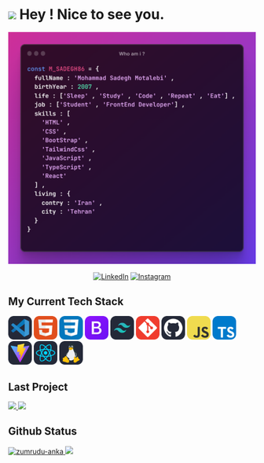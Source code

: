 <h1><img src="https://emojis.slackmojis.com/emojis/images/1531849430/4246/blob-sunglasses.gif?1531849430" width="30"/> Hey ! Nice to see you.</h1>

![Snap](./Who-am-i.png)

<div align="center">
    <a href="" target="_blank"><img alt="LinkedIn" src="https://img.shields.io/badge/linkedin-29146b?&style=for-the-badge&logo=linkedin&logoColor=white" /></a> 
    <a href="" target="_blank"><img alt="Instagram" src="https://img.shields.io/badge/Instargam-e33811?&style=for-the-badge&logo=instagram&logoColor=white" /></a>
</div> 

## My Current Tech Stack

<img src="https://github.com/tandpfun/skill-icons/blob/main/icons/VSCode-Dark.svg" width="48" title="Vscode">  <img src="https://github.com/tandpfun/skill-icons/blob/main/icons/HTML.svg" width="48" title="HTML">  <img src="https://github.com/tandpfun/skill-icons/blob/main/icons/CSS.svg" width="48" title="CSS">  <img src="https://github.com/tandpfun/skill-icons/blob/main/icons/Bootstrap.svg" width="48" title="BootStrap">  <img src="https://github.com/tandpfun/skill-icons/blob/main/icons/TailwindCSS-Dark.svg" width="48" title="TailWindCss">  <img src="https://github.com/tandpfun/skill-icons/blob/main/icons/Git.svg" width="48" title="Git">  <img src="https://github.com/tandpfun/skill-icons/blob/main/icons/Github-Dark.svg" width="48" title="Github">  <img src="https://github.com/tandpfun/skill-icons/blob/main/icons/JavaScript.svg" width="48" title="Javascript">  <img src="https://github.com/tandpfun/skill-icons/blob/main/icons/TypeScript.svg" width="48"  title="TypeScript">  <img src="https://github.com/tandpfun/skill-icons/blob/main/icons/Vite-Dark.svg" width="48"  title="Vite">  <img src="https://github.com/tandpfun/skill-icons/blob/main/icons/React-Dark.svg" width="48" title="React">  <img src="https://github.com/tandpfun/skill-icons/blob/main/icons/Linux-Dark.svg" width="48">


## Last Project

<div>
    <a href="https://github.com/M-SADEGH86/Pig-Game">
        <img src="https://github-readme-stats.vercel.app/api/pin/?username=M-SADEGH86&repo=Pig-Game&theme=algolia&hide_border=true">
    </a>
    <a href="https://github.com/M-SADEGH86/To-Do-List">
        <img src="https://github-readme-stats.vercel.app/api/pin/?username=M-SADEGH86&repo=To-Do-List&theme=algolia&hide_border=true">
    </a>
</div>


## Github Status

<div>
    <a href="https://github.com/M-SADEGH86" title="Go to Source">
      <img width=400 src="https://github-readme-stats.vercel.app/api?username=M-SADEGH86&show_icons=true&theme=algolia&hide_border=true" alt="zumrudu-anka" />
    </a>
    <a href="https://github.com/M-SADEGH86" title="Go to Source">
      <img width=400 src="https://streak-stats.demolab.com/?user=M-SADEGH86&theme=algolia"/>
    </a>
</div>
